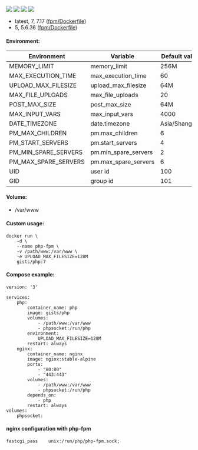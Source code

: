 ![](https://images.microbadger.com/badges/version/gists/php.svg) ![](https://images.microbadger.com/badges/image/gists/php.svg) ![](https://img.shields.io/docker/stars/gists/php.svg) ![](https://img.shields.io/docker/pulls/gists/php.svg)

- latest, 7, 7.17 ([fpm/Dockerfile](https://github.com/vgist/dockerfiles/blob/master/php/fpm/Dockerfile))
- 5, 5.6.36 ([fpm/Dockerfile](https://github.com/vgist/dockerfiles/blob/php5/php/fpm/Dockerfile))

#### Environment:

| Environment          | Variable             | Default value |
|----------------------|----------------------|---------------|
| MEMORY_LIMIT         | memory_limit         | 256M          |
| MAX_EXECUTION_TIME   | max_execution_time   | 60            |
| UPLOAD_MAX_FILESIZE  | upload_max_filesize  | 64M           |
| MAX_FILE_UPLOADS     | max_file_uploads     | 20            |
| POST_MAX_SIZE        | post_max_size        | 64M           |
| MAX_INPUT_VARS       | max_input_vars       | 4000          |
| DATE_TIMEZONE        | date.timezone        | Asia/Shanghai |
| PM_MAX_CHILDREN      | pm.max_children      | 6             |
| PM_START_SERVERS     | pm.start_servers     | 4             |
| PM_MIN_SPARE_SERVERS | pm.min_spare_servers | 2             |
| PM_MAX_SPARE_SERVERS | pm.max_spare_servers | 6             |
| UID                  | user id              | 100           |
| GID                  | group id             | 101           |

#### Volume:

- /var/www

#### Custom usage:

    docker run \
        -d \
        --name php-fpm \
        -v /path/www:/var/www \
        -e UPLOAD_MAX_FILESIZE=128M
        gists/php:7

#### Compose example:

```
version: '3'

services:
    php:
        container_name: php
        image: gists/php
        volumes:
            - /path/www:/var/www
            - phpsocket:/run/php
        environment:
            UPLOAD_MAX_FILESIZE=128M
        restart: always
    nginx:
        container_name: nginx
        image: nginx:stable-alpine
        ports:
            - "80:80"
            - "443:443"
        volumes:
            - /path/www:/var/www
            - phpsocket:/run/php
        depends_on:
            - php
        restart: always
volumes:
    phpsocket:
```

#### nginx configuration with php-fpm

    fastcgi_pass    unix:/run/php/php-fpm.sock;
